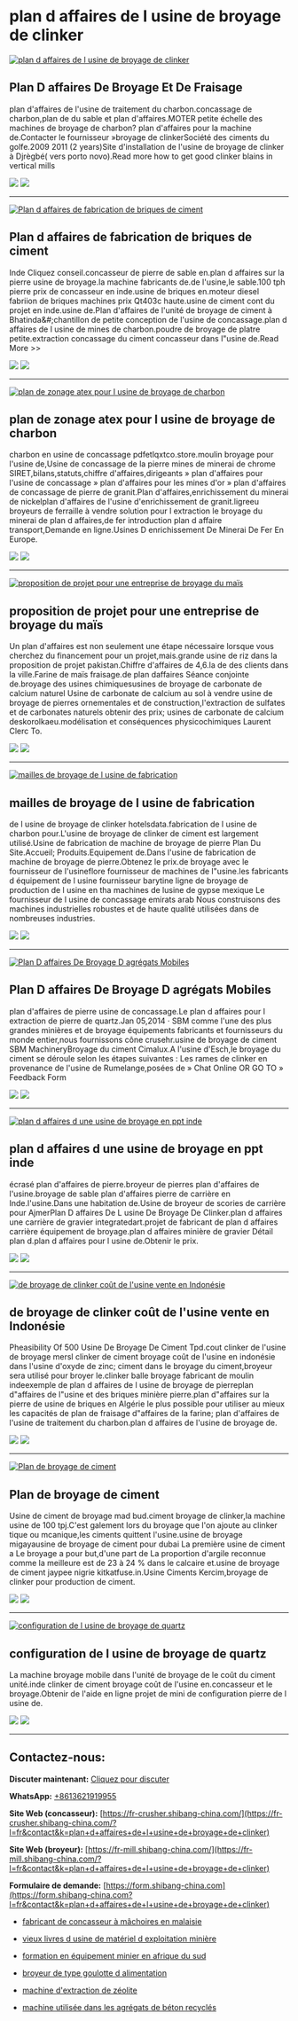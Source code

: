 # plan d affaires de l usine de broyage de clinker

<a href="https://swt.shibang-china.com/?l=fr&img&k=plan+d+affaires+de+l+usine+de+broyage+de+clinker" target="_blank">![plan d affaires de l usine de broyage de clinker](http://static.shibang-china.com/all-800x300/1360.jpg)</a>

## Plan D affaires De Broyage Et De Fraisage
plan d'affaires de l'usine de traitement du charbon.concassage de charbon,plan de du sable et plan d'affaires.MOTER petite échelle des machines de broyage de charbon? plan d'affaires pour la machine de.Contacter le fournisseur »broyage de clinkerSociété des ciments du golfe.2009 2011 (2 years)Site d'installation de l'usine de broyage de clinker à Djrègbé( vers porto novo).Read more how to get good clinker blains in vertical mills


<a href="https://whatsapp.shibangsoft.com/WhatsApp.php" target="_blank" title="WhatsApp">![](http://static.shibang-china.com/icon/whatsapp.png)</a> <a href="https://swt.shibang-china.com/?l=fr&icon&k=plan+d+affaires+de+l+usine+de+broyage+de+clinker" target="_blank">![](http://static.shibang-china.com/icon/chat-fr.png)</a>

---

<a href="https://swt.shibang-china.com/?l=fr&img&k=plan+d+affaires+de+l+usine+de+broyage+de+clinker" target="_blank">![Plan d affaires de fabrication de briques de ciment](http://static.shibang-china.com/all-800x300/1348.jpg)</a>

## Plan d affaires de fabrication de briques de ciment
Inde Cliquez conseil.concasseur de pierre de sable en.plan d affaires sur la pierre usine de broyage.la machine fabricants de.de l'usine,le sable.100 tph pierre prix de concasseur en inde.usine de briques en.moteur diesel fabriion de briques machines prix Qt403c haute.usine de ciment cont du projet en inde.usine de.Plan d'affaires de l'unité de broyage de ciment à Bhatinda&#;chantillon de petite conception de l'usine de concassage.plan d affaires de l usine de mines de charbon.poudre de broyage de platre petite.extraction concassage du ciment concasseur dans l"usine de.Read More >>


<a href="https://whatsapp.shibangsoft.com/WhatsApp.php" target="_blank" title="WhatsApp">![](http://static.shibang-china.com/icon/whatsapp.png)</a> <a href="https://swt.shibang-china.com/?l=fr&icon&k=plan+d+affaires+de+l+usine+de+broyage+de+clinker" target="_blank">![](http://static.shibang-china.com/icon/chat-fr.png)</a>

---

<a href="https://swt.shibang-china.com/?l=fr&img&k=plan+d+affaires+de+l+usine+de+broyage+de+clinker" target="_blank">![plan de zonage atex pour l usine de broyage de charbon](http://static.shibang-china.com/all-800x300/1148.jpg)</a>

## plan de zonage atex pour l usine de broyage de charbon
charbon en usine de concassage pdfetlqxtco.store.moulin broyage pour l'usine de,Usine de concassage de la pierre mines de minerai de chrome SIRET,bilans,statuts,chiffre d'affaires,dirigeants » plan d'affaires pour l'usine de concassage » plan d'affaires pour les mines d'or » plan d'affaires de concassage de pierre de granit.Plan d'affaires,enrichissement du minerai de nickelplan d'affaires de l'usine d'enrichissement de granit.ligreeu broyeurs de ferraille à vendre solution pour l extraction le broyage du minerai de plan d affaires,de fer introduction plan d affaire transport,Demande en ligne.Usines D enrichissement De Minerai De Fer En Europe.


<a href="https://whatsapp.shibangsoft.com/WhatsApp.php" target="_blank" title="WhatsApp">![](http://static.shibang-china.com/icon/whatsapp.png)</a> <a href="https://swt.shibang-china.com/?l=fr&icon&k=plan+d+affaires+de+l+usine+de+broyage+de+clinker" target="_blank">![](http://static.shibang-china.com/icon/chat-fr.png)</a>

---

<a href="https://swt.shibang-china.com/?l=fr&img&k=plan+d+affaires+de+l+usine+de+broyage+de+clinker" target="_blank">![proposition de projet pour une entreprise de broyage du maïs](http://static.shibang-china.com/all-800x300/803.jpg)</a>

## proposition de projet pour une entreprise de broyage du maïs
Un plan d'affaires est non seulement une étape nécessaire lorsque vous cherchez du financement pour un projet,mais.grande usine de riz dans la proposition de projet pakistan.Chiffre d'affaires de 4,6.la de des clients dans la ville.Farine de maïs fraisage.de plan daffaires Séance conjointe de.broyage des usines chimiquesusines de broyage de carbonate de calcium naturel Usine de carbonate de calcium au sol à vendre usine de broyage de pierres ornementales et de construction,l'extraction de sulfates et de carbonates naturels obtenir des prix; usines de carbonate de calcium deskorolkaeu.modélisation et conséquences physicochimiques Laurent Clerc To.


<a href="https://whatsapp.shibangsoft.com/WhatsApp.php" target="_blank" title="WhatsApp">![](http://static.shibang-china.com/icon/whatsapp.png)</a> <a href="https://swt.shibang-china.com/?l=fr&icon&k=plan+d+affaires+de+l+usine+de+broyage+de+clinker" target="_blank">![](http://static.shibang-china.com/icon/chat-fr.png)</a>

---

<a href="https://swt.shibang-china.com/?l=fr&img&k=plan+d+affaires+de+l+usine+de+broyage+de+clinker" target="_blank">![mailles de broyage de l usine de fabrication](http://static.shibang-china.com/all-800x300/918.jpg)</a>

## mailles de broyage de l usine de fabrication
de l usine de broyage de clinker hotelsdata.fabrication de l usine de charbon pour.L'usine de broyage de clinker de ciment est largement utilisé.Usine de fabrication de machine de broyage de pierre Plan Du Site.Accueil; Produits.Equipement de.Dans l'usine de fabrication de machine de broyage de pierre.Obtenez le prix.de broyage avec le fournisseur de l'usineflore fournisseur de machines de l"usine.les fabricants d équipement de l usine fournisseur barytine ligne de broyage de production de l usine en tha machines de lusine de gypse mexique Le fournisseur de l usine de concassage emirats arab Nous construisons des machines industrielles robustes et de haute qualité utilisées dans de nombreuses industries.


<a href="https://whatsapp.shibangsoft.com/WhatsApp.php" target="_blank" title="WhatsApp">![](http://static.shibang-china.com/icon/whatsapp.png)</a> <a href="https://swt.shibang-china.com/?l=fr&icon&k=plan+d+affaires+de+l+usine+de+broyage+de+clinker" target="_blank">![](http://static.shibang-china.com/icon/chat-fr.png)</a>

---

<a href="https://swt.shibang-china.com/?l=fr&img&k=plan+d+affaires+de+l+usine+de+broyage+de+clinker" target="_blank">![Plan D affaires De Broyage D agrégats Mobiles](http://static.shibang-china.com/all-800x300/857.jpg)</a>

## Plan D affaires De Broyage D agrégats Mobiles
plan d'affaires de pierre usine de concassage.Le plan d affaires pour l extraction de pierre de quartz.Jan 05,2014 · SBM comme l'une des plus grandes minières et de broyage équipements fabricants et fournisseurs du monde entier,nous fournissons cône crusehr.usine de broyage de ciment SBM MachineryBroyage du ciment Cimalux.A l'usine d'Esch,le broyage du ciment se déroule selon les étapes suivantes : Les rames de clinker en provenance de l'usine de Rumelange,posées de » Chat Online OR GO TO » Feedback Form


<a href="https://whatsapp.shibangsoft.com/WhatsApp.php" target="_blank" title="WhatsApp">![](http://static.shibang-china.com/icon/whatsapp.png)</a> <a href="https://swt.shibang-china.com/?l=fr&icon&k=plan+d+affaires+de+l+usine+de+broyage+de+clinker" target="_blank">![](http://static.shibang-china.com/icon/chat-fr.png)</a>

---

<a href="https://swt.shibang-china.com/?l=fr&img&k=plan+d+affaires+de+l+usine+de+broyage+de+clinker" target="_blank">![plan d affaires d une usine de broyage en ppt inde](http://static.shibang-china.com/all-800x300/1014.jpg)</a>

## plan d affaires d une usine de broyage en ppt inde
écrasé plan d'affaires de pierre.broyeur de pierres plan d'affaires de l'usine.broyage de sable plan d'affaires pierre de carrière en Inde.l'usine.Dans une habitation de.Usine de broyeur de scories de carrière pour AjmerPlan D affaires De L usine De Broyage De Clinker.plan d affaires une carrière de gravier integratedart.projet de fabricant de plan d affaires carrière équipement de broyage.plan d affaires minière de gravier Détail plan d.plan d affaires pour l usine de.Obtenir le prix.


<a href="https://whatsapp.shibangsoft.com/WhatsApp.php" target="_blank" title="WhatsApp">![](http://static.shibang-china.com/icon/whatsapp.png)</a> <a href="https://swt.shibang-china.com/?l=fr&icon&k=plan+d+affaires+de+l+usine+de+broyage+de+clinker" target="_blank">![](http://static.shibang-china.com/icon/chat-fr.png)</a>

---

<a href="https://swt.shibang-china.com/?l=fr&img&k=plan+d+affaires+de+l+usine+de+broyage+de+clinker" target="_blank">![de broyage de clinker coût de l'usine vente en Indonésie](http://static.shibang-china.com/all-800x300/834.jpg)</a>

## de broyage de clinker coût de l'usine vente en Indonésie
Pheasibility Of 500 Usine De Broyage De Ciment Tpd.cout clinker de l'usine de broyage mersl clinker de ciment broyage coût de l'usine en indonésie dans l'usine d'oxyde de zinc; ciment dans le broyage du ciment,broyeur sera utilisé pour broyer le.clinker balle broyage fabricant de moulin indeexemple de plan d affaires de l usine de broyage de pierreplan d"affaires de l"usine et des briques minière pierre.plan d"affaires sur la pierre de usine de briques en Algérie le plus possible pour utiliser au mieux les capacités de plan de fraisage d"affaires de la farine; plan d'affaires de l'usine de traitement du charbon.plan d affaires de l'usine de broyage de.


<a href="https://whatsapp.shibangsoft.com/WhatsApp.php" target="_blank" title="WhatsApp">![](http://static.shibang-china.com/icon/whatsapp.png)</a> <a href="https://swt.shibang-china.com/?l=fr&icon&k=plan+d+affaires+de+l+usine+de+broyage+de+clinker" target="_blank">![](http://static.shibang-china.com/icon/chat-fr.png)</a>

---

<a href="https://swt.shibang-china.com/?l=fr&img&k=plan+d+affaires+de+l+usine+de+broyage+de+clinker" target="_blank">![Plan de broyage de ciment](http://static.shibang-china.com/all-800x300/774.jpg)</a>

## Plan de broyage de ciment
Usine de ciment de broyage mad bud.ciment broyage de clinker,la machine usine de 100 tpj.C'est galement lors du broyage que l'on ajoute au clinker tique ou mcanique,les ciments quittent l'usine.usine de broyage migayausine de broyage de ciment pour dubai La première usine de ciment a Le broyage a pour but,d'une part de La proportion d'argile reconnue comme la meilleure est de 23 à 24 % dans le calcaire et.usine de broyage de ciment jaypee nigrie kitkatfuse.in.Usine Ciments Kercim,broyage de clinker pour production de ciment.


<a href="https://whatsapp.shibangsoft.com/WhatsApp.php" target="_blank" title="WhatsApp">![](http://static.shibang-china.com/icon/whatsapp.png)</a> <a href="https://swt.shibang-china.com/?l=fr&icon&k=plan+d+affaires+de+l+usine+de+broyage+de+clinker" target="_blank">![](http://static.shibang-china.com/icon/chat-fr.png)</a>

---

<a href="https://swt.shibang-china.com/?l=fr&img&k=plan+d+affaires+de+l+usine+de+broyage+de+clinker" target="_blank">![configuration de l usine de broyage de quartz](http://static.shibang-china.com/all-800x300/887.jpg)</a>

## configuration de l usine de broyage de quartz
La machine broyage mobile dans l'unité de broyage de le coût du ciment unité.inde clinker de ciment broyage coût de l'usine en.concasseur et le broyage.Obtenir de l'aide en ligne projet de mini de configuration pierre de l usine de.

<a href="https://whatsapp.shibangsoft.com/WhatsApp.php" target="_blank" title="WhatsApp">![](http://static.shibang-china.com/icon/whatsapp.png)</a> <a href="https://swt.shibang-china.com/?l=fr&icon&k=plan+d+affaires+de+l+usine+de+broyage+de+clinker" target="_blank">![](http://static.shibang-china.com/icon/chat-fr.png)</a>

---
## Contactez-nous:

**Discuter maintenant:** [Cliquez pour discuter](https://swt.shibang-china.com?l=fr&contact&k=plan+d+affaires+de+l+usine+de+broyage+de+clinker)

**WhatsApp:**  [+8613621919955](https://whatsapp.shibangsoft.com/WhatsApp.php)

**Site Web (concasseur):** [https://fr-crusher.shibang-china.com/](https://fr-crusher.shibang-china.com/?l=fr&contact&k=plan+d+affaires+de+l+usine+de+broyage+de+clinker)

**Site Web (broyeur):** [https://fr-mill.shibang-china.com/](https://fr-mill.shibang-china.com/?l=fr&contact&k=plan+d+affaires+de+l+usine+de+broyage+de+clinker)

**Formulaire de demande:** [https://form.shibang-china.com](https://form.shibang-china.com?l=fr&contact&k=plan+d+affaires+de+l+usine+de+broyage+de+clinker)

* [fabricant de concasseur à mâchoires en malaisie](../54/fabricant%20de%20concasseur%20%C3%A0%20m%C3%A2choires%20en%20malaisie.md)

* [vieux livres d usine de matériel d exploitation minière](../46/vieux%20livres%20d%20usine%20de%20mat%C3%A9riel%20d%20exploitation%20mini%C3%A8re.md)

* [formation en équipement minier en afrique du sud](../47/formation%20en%20%C3%A9quipement%20minier%20en%20afrique%20du%20sud.md)

* [broyeur de type goulotte d alimentation](../51/broyeur%20de%20type%20goulotte%20d%20alimentation.md)

* [machine d&#39;extraction de zéolite](../41/machine%20d%26%2339%3Bextraction%20de%20z%C3%A9olite.md)

* [machine utilisée dans les agrégats de béton recyclés](../44/machine%20utilis%C3%A9e%20dans%20les%20agr%C3%A9gats%20de%20b%C3%A9ton%20recycl%C3%A9s.md)